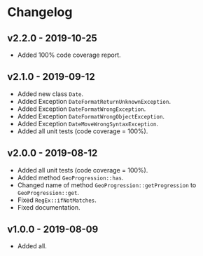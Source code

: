 # Changelog

## v2.2.0 - 2019-10-25

- Added 100% code coverage report.

## v2.1.0 - 2019-09-12

- Added new class `Date`.
- Added Exception `DateFormatReturnUnknownException`.
- Added Exception `DateFormatWrongException`.
- Added Exception `DateFormatWrongObjectException`.
- Added Exception `DateMoveWrongSyntaxException`.
- Added all unit tests (code coverage = 100%).

## v2.0.0 - 2019-08-12

- Added all unit tests (code coverage = 100%).
- Added method `GeoProgression::has`.
- Changed name of method `GeoProgression::getProgression` to `GeoProgression::get`.
- Fixed `RegEx::ifNotMatches`.
- Fixed documentation.

## v1.0.0 - 2019-08-09

- Added all.
